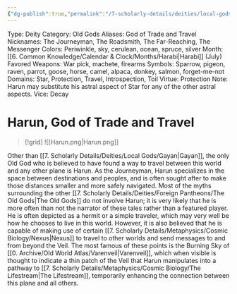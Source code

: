 ```yaml
---
{"dg-publish":true,"permalink":"/7-scholarly-details/deities/local-gods/harun/","noteIcon":""}
---
```



Type: Deity
Category: Old Gods
Aliases: God of Trade and Travel
Nicknames: The Journeyman, The Roadsmith, The Far-Reaching, The Messenger
Colors: Periwinkle, sky, cerulean, ocean, spruce, silver
Month: [[6. Common Knowledge/Calendar & Clock/Months/Harabi\|Harabi]] (July)
Favored Weapons: War pick, machete, firearms
Symbols: Sparrow, pigeon, raven, parrot, goose, horse, camel, alpaca, donkey, salmon, forget-me-not
Domains: Star, Protection, Travel, Introspection, Toil
Virtue: Protection
Note: Harun may substitute his astral aspect of Star for any of the other astral aspects.
Vice: Decay

# Harun, God of Trade and Travel

>[!grid]
![[Harun.png\|Harun.png]]

Other than [[7. Scholarly Details/Deities/Local Gods/Gayan\|Gayan]], the only Old God who is believed to have found a way to travel between this world and any other plane is Harun. As the Journeyman, Harun specializes in the space between destinations and peoples, and is often sought after to make those distances smaller and more safely navigated. Most of the myths surrounding the other [[7. Scholarly Details/Deities/Foreign Pantheons/The Old Gods\|The Old Gods]] do not involve Harun; it is very likely that he is more often than not the narrator of these tales rather than a featured player. He is often depicted as a hermit or a simple traveler, which may very well be how he chooses to live in this world. However, it is also believed that he is capable of making use of certain [[7. Scholarly Details/Metaphysics/Cosmic Biology/Nexus\|Nexus]] to travel to other worlds and send messages to and from beyond the Veil. The most famous of these points is the Burning Sky of [[0. Archive/Old World Atlas/Varenveil\|Varenveil]], which when visible is thought to indicate a thin patch of the Veil that Harun manipulates into a pathway to [[7. Scholarly Details/Metaphysics/Cosmic Biology/The Lifestream\|The Lifestream]], temporarily enhancing the connection between this plane and all others.
